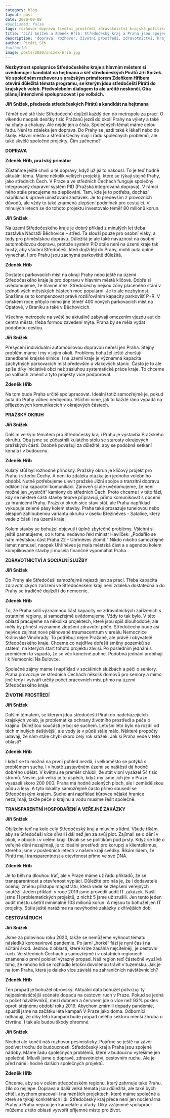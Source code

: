 ```yaml
---
category: blog
layout: post
date: 2020-09-08
#published: false
tags: rozhovor doprava životní_prostředí zdravotnictví krajská_politika
title: 'Jiří Snížek a Zdeněk Hřib: Středočeský kraj a Praha jsou spojené nádoby'
description: 'doprava, rozhovor, životní prostředí, zdravotnictví, krajská politika' 
author: Piráti SčK
#authorId: 
image: posts/2020/snizek-hrib.jpg
---
```


**Nezbytnost spolupráce Středočeského kraje s hlavním městem si uvědomuje i kandidát na hejtmana a šéf středočeských Pirátů Jiří Snížek. Ve společném rozhovoru s pražským primátorem Zdeňkem Hřibem otevírá důležitá témata programu, se kterým jdou středočeští Piráti do krajských voleb. Předvolebním dialogem to ale určitě neskončí. Oba plánují intenzivně spolupracovat i po volbách.**

**Jiří Snížek, předseda středočeských Pirátů a kandidát na hejtmana**

Téměř dvě stě tisíc Středočechů dojíždí každý den do metropole za prací. O víkendu naopak desítky tisíc Pražanů jezdí do okolí Prahy na výlety a také na chaty a chalupy. Ale nejde jen o čísla. Společných témat máme celou řadu. Není to zdaleka jen doprava. Do Prahy se jezdí také k lékaři nebo do školy. Hlavní město a střední Čechy mají i řadu společných problémů, ale také skvělé společné projekty. Čím začneme?

**DOPRAVA**

**Zdeněk Hřib, pražský primátor**

Zůstaňme ještě chvíli u té dopravy, když už jsi to nakousl. To je teď hodně aktuální téma. Máme několik velkých projektů, které se týkají stejně Prahy, jako středních Čech. V Praze a ve středních Čechách funguje společný integrovaný dopravní systém PID (Pražská integrovaná doprava). V rámci něho stále pracujeme na zlepšování. Tam, kde je to potřeba, dochází například k úpravě umisťování zastávek. Je to především z provozních důvodů, ale vždy to také znamená zlepšení podmínek pro cestující. V minulých letech se do tohoto projektu investovalo téměř 80 milionů korun.

**Jiří Snížek**

Na území Středočeského kraje je dobrý příklad z minulých let třeba zastávka Nádraží Běchovice – střed. Ta slouží pouze pro osobní vlaky, a tedy pro příměstskou dopravu. Důležitá je ale také návaznost na osobní automobilovou dopravu, protože systém PID stále není na území kraje tak hustý, aby všichni Středočeši, kteří dojíždějí do Prahy, mohli auta úplně vynechat. I pro Prahu jsou záchytná parkoviště důležitá.

**Zdeněk Hřib**

Dostatek parkovacích míst na okraji Prahy nebo ještě na území Středočeského kraje je pro dopravu v hlavním městě klíčové. Dobře si uvědomujeme, že hlavně mezi Středočechy nejsou zóny placeného stání v jednotlivých městských částech moc populární. Je to ale nezbytnost. Snažíme se to kompenzovat právě rozšiřováním kapacity parkovišť P+R. V loňském roce přibylo mimo jiné téměř 400 nových parkovacích míst na Opatově, v Braníku a také v Běchovicích.

Všechny metropole na světě se aktuálně zabývají omezením vjezdu aut do centra města, třeba formou zavedení mýta. Praha by se měla vydat podobnou cestou.

**Jiří Snížek**

Přesycení individuální automobilovou dopravou neřeší jen Praha. Stejný problém máme i my v jejím okolí. Problémy bohužel ještě zhoršují zanedbané krajské silnice. I na území kraje je významná kapacita záchytných parkovacích míst především u vlakových stanic. Často je to ale spíše díky iniciativě obcí než zásluhou systematické práce kraje. To chceme po volbách změnit a tyto projekty více podporovat.

**Zdeněk Hřib**

Na tom bude Praha určitě spolupracovat. Ideální totiž samozřejmě je, pokud auta do Prahy vůbec nedojedou. Všichni víme, jak to každé ráno vypadá na příjezdových komunikacích v okrajových částech.

**PRAŽSKÝ OKRUH**

**Jiří Snížek**

Dalším velkým tématem pro Středočeský kraj i Prahu je výstavba Pražského okruhu. Oba jsme se zúčastnili kulatého stolu se starosty okrajových pražských částí. Osobně považuji za důležité, aby se podobná setkání konala i v budoucnu.

**Zdeněk Hřib**

Kulatý stůl byl rozhodně přínosný. Pražský okruh je klíčový projekt pro Prahu i střední Čechy. A není to zdaleka otázka jen jednoho volebního období. Nutně potřebujeme ulevit pražské Jižní spojce a tranzitní dopravu odklonit na kapacitní komunikaci. Zároveň si ale uvědomujeme, že není možné jen „vystrčit“ kamiony do středních Čech. Proto chceme i v této fázi, kdy se některé části stavby teprve připravují, přímo komunikovat s obcemi za hranicemi Prahy. Pražský okruh sice staví stát, ale Praha například vykupuje zelené pásy kolem stavby. Praha také prosazuje tunelovou nebo alespoň zahloubenou variantu okruhu v  úseku Březiněves - Satalice, který vede z části i na území kraje.

Kolem stavby se bohužel objevují i úplně zbytečné problémy. Všichni si ještě pamatujeme, co k tomu nedávno řekl ministr Havlíček: „Podařilo se nám městskou část Praha 22 - Uhříněves zlomit.“ Nikdo nikoho samozřejmě lámat nemusel, naopak Uhříněves je malá městská část a s agendou kolem komplikované stavby jí musela finančně vypomáhat Praha.

**ZDRAVOTNICTVÍ A SOCIÁLNÍ SLUŽBY**

**Jiří Snížek**

Do Prahy ale Středočeši samozřejmě nejezdí jen za prací. Třeba kapacita zdravotnických zařízení ve Středočeském kraji není zdaleka dostatečná a do Prahy se tradičně dojíždí i do nemocnic.

**Zdeněk Hřib**

To, že Praha sdílí významnou část kapacity ve zdravotnických zařízeních s ostatními regiony, si samozřejmě uvědomujeme. Vždy to tak bylo. V této oblasti pracujeme na několika projektech, které jsou spíš dlouhodobé, ale měly by přinést významné zlepšení zdravotní péče. Středočechy bude asi nejvíce zajímat nové plánované traumacentrum v areálu Nemocnice Královské Vinohrady. To potřebují nejen Pražané, ale právě i obyvatelé Středočeského kraje. Chceme co nejdříve dořešit směny pozemků se státem, na kterých start tohoto projektu závisí. Po posledním jednání s premiérem to vypadá, že se věc konečně pohne. Podobná jednání probíhají i k Nemocnici Na Bulovce.

Společné zájmy máme i například v sociálních službách a péči o seniory. Praha provozuje ve středních Čechách několik domovů pro seniory a mimo jiné tedy i vytváří určitý počet pracovních míst přímo na území Středočeského kraje.

**ŽIVOTNÍ PROSTŘEDÍ**

**Jiří Snížek**

Dalším tématem, se kterým jdou středočeští Piráti do nadcházejících krajských voleb, je problematika ochrany životního prostředí a péče o krajinu. Důležitou součástí je boj se suchem. Letošní léto bylo na rozdíl od těch minulých deštivější, ale vody je v půdě stále málo. Některé propočty udávají, že nám stále chybí skoro celý rok srážek. Jak si Praha vede v této oblasti?

**Zdeněk Hřib**

I když se to možná na první pohled nezdá, i velkoměsto se potýká s problémem sucha. I v hustě zastavěném území se naštěstí dá hodně dobrého udělat. V květnu se premiér chlubil, že stát vloni vysázel 54 tisíc stromů. Nevím, jak velký je to úspěch, když my jsme jich jen v Praze vysázeli skoro 200 000. Praha má hodně zelených ploch, ale i zemědělskou půdu a lesy. A tyto lokality samozřejmě často přímo sousedí se Středočeským krajem. Sucho ani například kůrovce nějaké hranice nezajímají, takže péče o krajinu a vodu musíme řešit společně.

**TRANSPARENTNÍ HOSPODAŘENÍ A VEŘEJNÉ ZAKÁZKY**

**Jiří Snížek**

Objíždím teď na kole celý Středočeský kraj a mluvím s lidmi. Všude říkám, aby se Středočeši více dívali i dál než jen za svůj plot. Zajímali se o dění v okolí, v obcích i v celém kraji. Dívali se se politikům pod prsty. Když se lidé o veřejné dění nezajímají, je to ideální prostředí pro korupci a klientelismus, kterého jsme v posledních letech v našem kraji svědky. Říkám lidem, že Piráti mají transparentnost a otevřenost přímo ve své DNA.

**Zdeněk Hřib**

Je to běh na dlouhou trať, ale v Praze máme už řadu příkladů, že se transparentnost a otevřenost vyplácí. Důležité pro nás je, že i dodavatelé oceňují změnu přístupu magistrátu, která vede ke zlepšení veřejných soutěží. Jeden příklad: v roce 2019 jsme provedli audit IT zakázek. Našli jsme 11 problematických projektů, z nichž 5 jsme už zrušili. Jen tento jeden audit městu ušetřil minimálně 103 milionů korun. A nejsou to bohužel jen IT projekty. Stále ještě narážíme na nevýhodné zakázky z dřívějších dob.

**CESTOVNÍ RUCH**

**Jiří Snížek**

Jsme za polovinou roku 2020, takže se nemůžeme vyhnout tématu následků koronavirové pandemie. Po jarní „horké“ fázi je nyní čas i na sčítání škod. Jednou z oblastí, které krize zasáhla nejcitelněji, je cestovní ruch. Ve středních Čechách a samozřejmě i v ostatních regionech znamenalo první pololetí výrazný propad. Náš region teď částečně využívá toho, že mnoho lidí se rozhodlo letošní dovolenou trávit v tuzemsku. Jak je na tom Praha, která je daleko více závislá na zahraničních návštěvnících?

**Zdeněk Hřib**

Ten propad je bohužel obrovský. Aktuální data bohužel potvrzují ty nejpesimističtější scénáře dopadu na cestovní ruch v Praze. Pokud se jedná o počet návštěvníků, mezi dubnem a červnem jde o více než 93% pokles oproti stejnému období roku 2019. Abychom zmírnili dopady pandemie, spustili jsme na začátku léta kampaň V Praze jako doma. Odborníci odhadují, že díky této kampani bude propad celého sektoru menší zhruba o čtvrtinu. I tak ale budou škody ohromné.

**Jiří Snížek**

Nechci ale končit náš rozhovor pesimisticky. Pojďme se ještě na závěr podívat trochu do budoucnosti. Středočeský kraj a Praha jsou spojené nádoby. Máme řadu společných problémů, které v budoucnu vyřešíme jen společně. Mluvili jsme o dopravě, zdravotnictví, cestovním ruchu. Ale je před námi i hodně dalších společných projektů.

**Zdeněk Hřib**

Chceme, aby se v celém středočeském regionu, který zahrnuje také Prahu, žilo co nejlépe. Doprava a další velká témata jsou důležitá, ale také bych chtěl, abychom pracovali i na menších projektech, které máme společné a které se týkají konkrétních lidí. Středočeský kraj přece není jen noclehárna Prahy a Praha nejsou jen kanceláře a úřady. Díky vzájemné spolupráci můžeme z této oblasti vytvořit příjemné místo pro život.
